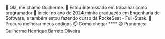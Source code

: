 👋 Olá, me chamo Guilherme. 
👀 Estou interessado em trabalhar como programador
🌱 iniciei no ano de 2024 minha graduação em Engenharia de Software, e também estou fazendo curso da RockeSeat - Full-Steak.
💞️ Procuro melhorar meus códigos
📫 Como chegar ****
😄 Pronomes: Guilherme Henrique Barreto Oliveira


<!---
Gbo-barreto/Gbo-barreto is a ✨ special ✨ repository because its `README.md` (this file) appears on your GitHub profile.
You can click the Preview link to take a look at your changes.
--->
